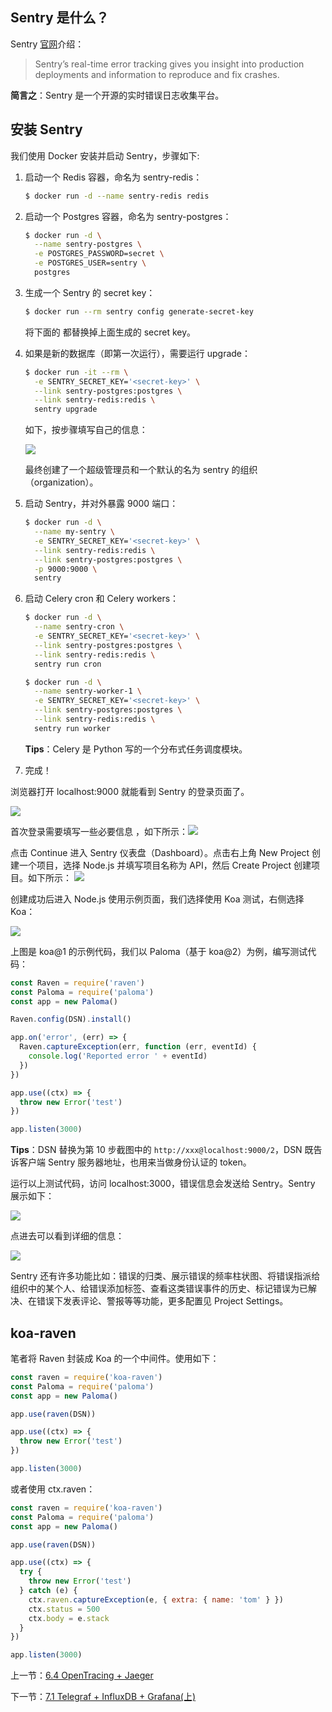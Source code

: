 ## Sentry 是什么？

Sentry [官网](sentry.io)介绍：

> Sentry’s real-time error tracking gives you insight into production deployments and information to reproduce and fix crashes.

**简言之**：Sentry 是一个开源的实时错误日志收集平台。

## 安装 Sentry

我们使用 Docker 安装并启动 Sentry，步骤如下:

1. 启动一个 Redis 容器，命名为 sentry-redis：

   ```sh
   $ docker run -d --name sentry-redis redis
   ```

2. 启动一个 Postgres 容器，命名为 sentry-postgres：

   ```sh
   $ docker run -d \
     --name sentry-postgres \
     -e POSTGRES_PASSWORD=secret \
     -e POSTGRES_USER=sentry \
     postgres
   ```

3. 生成一个 Sentry 的 secret key：

   ```sh
   $ docker run --rm sentry config generate-secret-key
   ```

   将下面的 <secret-key> 都替换掉上面生成的 secret key。

4. 如果是新的数据库（即第一次运行），需要运行 upgrade：

   ```sh
   $ docker run -it --rm \
     -e SENTRY_SECRET_KEY='<secret-key>' \
     --link sentry-postgres:postgres \
     --link sentry-redis:redis \
     sentry upgrade
   ```

   如下，按步骤填写自己的信息：

   ![](./assets/6.5.1.jpg)

   最终创建了一个超级管理员和一个默认的名为 sentry 的组织（organization）。

5. 启动 Sentry，并对外暴露 9000 端口：

   ```sh
   $ docker run -d \
     --name my-sentry \
     -e SENTRY_SECRET_KEY='<secret-key>' \
     --link sentry-redis:redis \
     --link sentry-postgres:postgres \
     -p 9000:9000 \
     sentry
   ```

6. 启动 Celery cron 和 Celery workers：

   ```sh
   $ docker run -d \
     --name sentry-cron \
     -e SENTRY_SECRET_KEY='<secret-key>' \
     --link sentry-postgres:postgres \
     --link sentry-redis:redis \
     sentry run cron
   ```

   ```sh
   $ docker run -d \
     --name sentry-worker-1 \
     -e SENTRY_SECRET_KEY='<secret-key>' \
     --link sentry-postgres:postgres \
     --link sentry-redis:redis \
     sentry run worker
   ```

   **Tips**：Celery 是 Python 写的一个分布式任务调度模块。

7. 完成！

浏览器打开 localhost:9000 就能看到 Sentry 的登录页面了。

   ![](./assets/6.5.2.jpg)

首次登录需要填写一些必要信息 ，如下所示：![](./assets/6.5.3.png)

点击 Continue 进入 Sentry 仪表盘（Dashboard）。点击右上角 New Project 创建一个项目，选择 Node.js 并填写项目名称为 API，然后 Create Project 创建项目。如下所示：   ![](./assets/6.5.4.png)

创建成功后进入 Node.js 使用示例页面，我们选择使用 Koa 测试，右侧选择 Koa：

  ![](./assets/6.5.5.png)

上图是 koa@1 的示例代码，我们以 Paloma（基于  koa@2）为例，编写测试代码：

```js
const Raven = require('raven')
const Paloma = require('paloma')
const app = new Paloma()

Raven.config(DSN).install()

app.on('error', (err) => {
  Raven.captureException(err, function (err, eventId) {
    console.log('Reported error ' + eventId)
  })
})

app.use((ctx) => {
  throw new Error('test')
})

app.listen(3000)
```

**Tips**：DSN 替换为第 10 步截图中的 `http://xxx@localhost:9000/2`，DSN 既告诉客户端 Sentry 服务器地址，也用来当做身份认证的 token。

运行以上测试代码，访问 localhost:3000，错误信息会发送给 Sentry。Sentry 展示如下：

![](./assets/6.5.6.png)

点进去可以看到详细的信息：

![](./assets/6.5.7.png)

Sentry 还有许多功能比如：错误的归类、展示错误的频率柱状图、将错误指派给组织中的某个人、给错误添加标签、查看这类错误事件的历史、标记错误为已解决、在错误下发表评论、警报等等功能，更多配置见 Project Settings。

## koa-raven

笔者将 Raven 封装成 Koa 的一个中间件。使用如下：

```js
const raven = require('koa-raven')
const Paloma = require('paloma')
const app = new Paloma()

app.use(raven(DSN))

app.use((ctx) => {
  throw new Error('test')
})

app.listen(3000)
```

或者使用 ctx.raven：

```js
const raven = require('koa-raven')
const Paloma = require('paloma')
const app = new Paloma()

app.use(raven(DSN))

app.use((ctx) => {
  try {
    throw new Error('test')
  } catch (e) {
    ctx.raven.captureException(e, { extra: { name: 'tom' } })
    ctx.status = 500
    ctx.body = e.stack
  }
})

app.listen(3000)
```

上一节：[6.4 OpenTracing + Jaeger](https://github.com/nswbmw/node-in-debugging/blob/master/6.4%20OpenTracing%20%2B%20Jaeger.md)

下一节：[7.1 Telegraf + InfluxDB + Grafana(上)](https://github.com/nswbmw/node-in-debugging/blob/master/7.1%20Telegraf%20%2B%20InfluxDB%20%2B%20Grafana(%E4%B8%8A).md)
